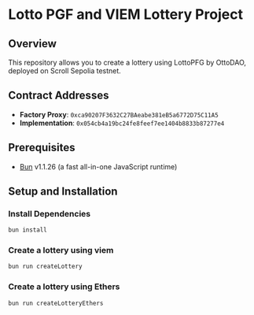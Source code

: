 # Lotto PGF and VIEM Lottery Project

## Overview
This repository allows you to create a lottery using LottoPFG by OttoDAO, deployed on Scroll Sepolia testnet.

## Contract Addresses
- **Factory Proxy**: `0xca90207F3632C27BAeabe381eB5a6772D75C11A5`
- **Implementation**: `0x054cb4a19bc24fe8feef7ee1404b8833b87277e4`




## Prerequisites
- [Bun](https://bun.sh) v1.1.26 (a fast all-in-one JavaScript runtime)



## Setup and Installation



### Install Dependencies
```bash
bun install
```

### Create a lottery using viem 

```bash
bun run createLottery
```

### Create a lottery using Ethers

```bash
bun run createLotteryEthers
```


